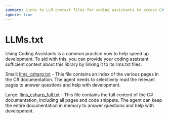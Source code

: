 ```yaml
---
summary: Links to LLM context files for coding assistants to access C# Teams AI documentation for development support.
ignore: true
---
```


# LLMs.txt

Using Coding Assistants is a common practice now to help speed up development. To aid with this, you can provide your coding assistant sufficient context about this library by linking it to its llms.txt files:

Small: [llms_csharp.txt](/llms_csharp.txt) - This file contains an index of the various pages in the C# documentation. The agent needs to selectively read the relevant pages to answer questions and help with development.

Large: [llms_csharp_full.txt](/llms_csharp_full.txt) - This file contains the full content of the C# documentation, including all pages and code snippets. The agent can keep the entire documentation in memory to answer questions and help with development.